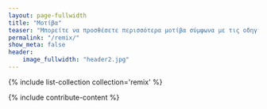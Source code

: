 ```yaml
---
layout: page-fullwidth
title: "Μοτίβα"
teaser: "Μπορείτε να προσθέσετε περισσότερα μοτίβα σύμφωνα με τις οδηγίες στο τέλος της σελίδας"
permalink: "/remix/"
show_meta: false
header:
    image_fullwidth: "header2.jpg"
---
```


{% include list-collection collection='remix' %}

{% include contribute-content %}
